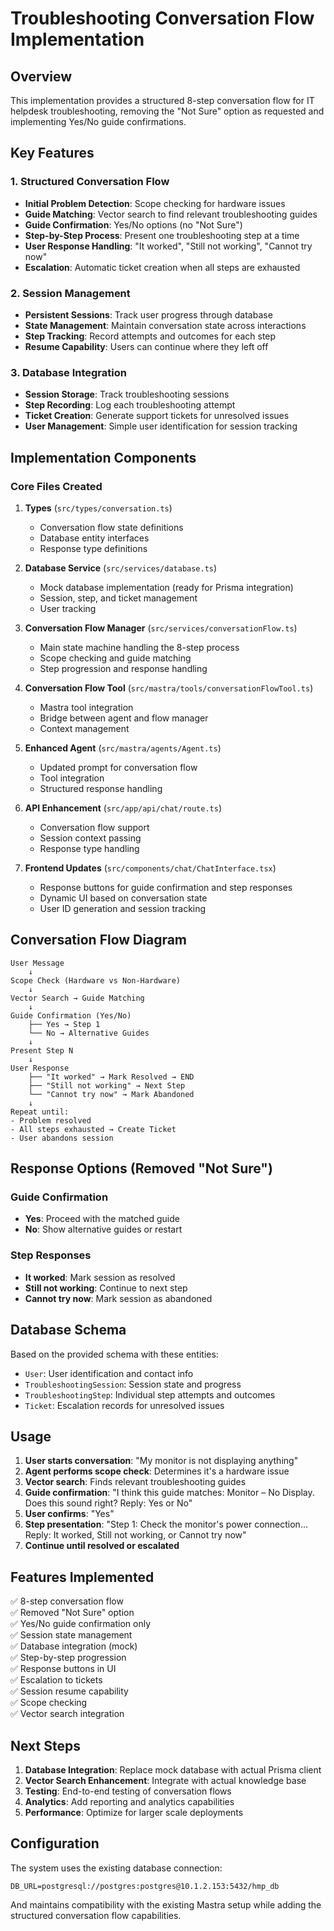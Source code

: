 # Troubleshooting Conversation Flow Implementation

## Overview

This implementation provides a structured 8-step conversation flow for IT helpdesk troubleshooting, removing the "Not Sure" option as requested and implementing Yes/No guide confirmations.

## Key Features

### 1. Structured Conversation Flow
- **Initial Problem Detection**: Scope checking for hardware issues
- **Guide Matching**: Vector search to find relevant troubleshooting guides
- **Guide Confirmation**: Yes/No options (no "Not Sure")
- **Step-by-Step Process**: Present one troubleshooting step at a time
- **User Response Handling**: "It worked", "Still not working", "Cannot try now"
- **Escalation**: Automatic ticket creation when all steps are exhausted

### 2. Session Management
- **Persistent Sessions**: Track user progress through database
- **State Management**: Maintain conversation state across interactions
- **Step Tracking**: Record attempts and outcomes for each step
- **Resume Capability**: Users can continue where they left off

### 3. Database Integration
- **Session Storage**: Track troubleshooting sessions
- **Step Recording**: Log each troubleshooting attempt
- **Ticket Creation**: Generate support tickets for unresolved issues
- **User Management**: Simple user identification for session tracking

## Implementation Components

### Core Files Created

1. **Types** (`src/types/conversation.ts`)
   - Conversation flow state definitions
   - Database entity interfaces
   - Response type definitions

2. **Database Service** (`src/services/database.ts`)
   - Mock database implementation (ready for Prisma integration)
   - Session, step, and ticket management
   - User tracking

3. **Conversation Flow Manager** (`src/services/conversationFlow.ts`)
   - Main state machine handling the 8-step process
   - Scope checking and guide matching
   - Step progression and response handling

4. **Conversation Flow Tool** (`src/mastra/tools/conversationFlowTool.ts`)
   - Mastra tool integration
   - Bridge between agent and flow manager
   - Context management

5. **Enhanced Agent** (`src/mastra/agents/Agent.ts`)
   - Updated prompt for conversation flow
   - Tool integration
   - Structured response handling

6. **API Enhancement** (`src/app/api/chat/route.ts`)
   - Conversation flow support
   - Session context passing
   - Response type handling

7. **Frontend Updates** (`src/components/chat/ChatInterface.tsx`)
   - Response buttons for guide confirmation and step responses
   - Dynamic UI based on conversation state
   - User ID generation and session tracking

## Conversation Flow Diagram

```
User Message
    ↓
Scope Check (Hardware vs Non-Hardware)
    ↓
Vector Search → Guide Matching
    ↓
Guide Confirmation (Yes/No)
    ├── Yes → Step 1
    └── No → Alternative Guides
    ↓
Present Step N
    ↓
User Response
    ├── "It worked" → Mark Resolved → END
    ├── "Still not working" → Next Step
    └── "Cannot try now" → Mark Abandoned
    ↓
Repeat until:
- Problem resolved
- All steps exhausted → Create Ticket
- User abandons session
```

## Response Options (Removed "Not Sure")

### Guide Confirmation
- **Yes**: Proceed with the matched guide
- **No**: Show alternative guides or restart

### Step Responses
- **It worked**: Mark session as resolved
- **Still not working**: Continue to next step
- **Cannot try now**: Mark session as abandoned

## Database Schema

Based on the provided schema with these entities:
- `User`: User identification and contact info
- `TroubleshootingSession`: Session state and progress
- `TroubleshootingStep`: Individual step attempts and outcomes
- `Ticket`: Escalation records for unresolved issues

## Usage

1. **User starts conversation**: "My monitor is not displaying anything"
2. **Agent performs scope check**: Determines it's a hardware issue
3. **Vector search**: Finds relevant troubleshooting guides
4. **Guide confirmation**: "I think this guide matches: Monitor – No Display. Does this sound right? Reply: Yes or No"
5. **User confirms**: "Yes"
6. **Step presentation**: "Step 1: Check the monitor's power connection... Reply: It worked, Still not working, or Cannot try now"
7. **Continue until resolved or escalated**

## Features Implemented

✅ 8-step conversation flow  
✅ Removed "Not Sure" option  
✅ Yes/No guide confirmation only  
✅ Session state management  
✅ Database integration (mock)  
✅ Step-by-step progression  
✅ Response buttons in UI  
✅ Escalation to tickets  
✅ Session resume capability  
✅ Scope checking  
✅ Vector search integration  

## Next Steps

1. **Database Integration**: Replace mock database with actual Prisma client
2. **Vector Search Enhancement**: Integrate with actual knowledge base
3. **Testing**: End-to-end testing of conversation flows
4. **Analytics**: Add reporting and analytics capabilities
5. **Performance**: Optimize for larger scale deployments

## Configuration

The system uses the existing database connection:
```
DB_URL=postgresql://postgres:postgres@10.1.2.153:5432/hmp_db
```

And maintains compatibility with the existing Mastra setup while adding the structured conversation flow capabilities.
